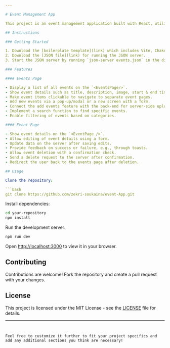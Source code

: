 ```yaml
---

# Event Management App

This project is an event management application built with React, utilizing Vite, ChakraUI, StyledProps, and React Router for development ease and efficient styling. It features functionalities for browsing, adding, editing, and deleting events, as well as search and filtering capabilities.

## Instructions

### Getting Started

1. Download the [boilerplate template](link) which includes Vite, ChakraUI, StyledProps, and React Router.
2. Download the [JSON file](link) for running the JSON server.
3. Start the JSON server by running `json-server events.json` in the directory containing your JSON file.

### Features

#### Events Page

- Display a list of all events on the `<EventsPage/>`.
- Show event details such as title, description, image, start & end times, and categories.
- Make event items clickable to navigate to separate event pages.
- Add new events via a pop-up/modal or a new screen with a form.
- Connect the add events feature with the back-end for server-side uploads.
- Implement a search function to find specific events.
- Enable filtering of events based on categories.

#### Event Page

- Show event details on the `<EventPage />`.
- Allow editing of event details using a form.
- Update data on the server after saving edits.
- Provide feedback on success or failure, e.g., through toasts.
- Allow event deletion with a confirmation check.
- Send a delete request to the server after confirmation.
- Redirect the user back to the events page after deletion.

## Usage

Clone the repository:

```bash
git clone https://github.com/zekri-soukaina/event-App.git
```

Install dependencies:

```bash
cd your-repository
npm install
```

Run the development server:

```bash
npm run dev
```

Open [http://localhost:3000](http://localhost:3000) to view it in your browser.

## Contributing

Contributions are welcome! Fork the repository and create a pull request with your changes.

## License

This project is licensed under the MIT License - see the [LICENSE](link) file for details.

---
```


Feel free to customize it further to fit your project specifics and add any additional sections you think are necessary!

